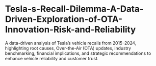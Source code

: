 # Tesla-s-Recall-Dilemma-A-Data-Driven-Exploration-of-OTA-Innovation-Risk-and-Reliability
A data-driven analysis of Tesla’s vehicle recalls from 2015–2024, highlighting root causes, Over-the-Air (OTA) updates, industry benchmarking, financial implications, and strategic recommendations to enhance vehicle reliability and customer trust.

